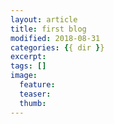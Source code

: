 ```yaml
---
layout: article
title: first blog
modified: 2018-08-31
categories: {{ dir }}
excerpt:
tags: []
image:
  feature:
  teaser:
  thumb:
---
```

